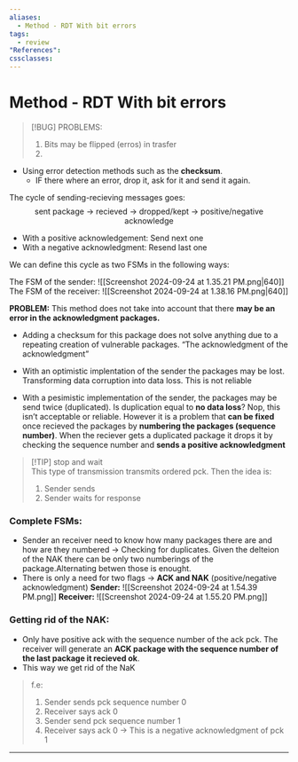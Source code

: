 ```yaml
---
aliases:
  - Method - RDT With bit errors
tags:
  - review
"References":
cssclasses:
---
```

# Method - RDT With bit errors

> [!BUG] PROBLEMS: 
> 1. Bits may be flipped (erros) in trasfer
> 2. 

+ Using error detection methods such as the **checksum**. 
	+ IF there where an error, drop it, ask for it and send it again.

The cycle of sending-recieving messages goes: 
$$
\text{sent package → recieved → dropped/kept → positive/negative acknowledge }
$$

+ With a positive acknowledgement: Send next one
+ With a negative acknowledgment: Resend last one

We can define this cycle as two FSMs in the following ways:

The FSM of the sender:
	![[Screenshot 2024-09-24 at 1.35.21 PM.png|640]]
The FSM of the receiver:
	![[Screenshot 2024-09-24 at 1.38.16 PM.png|640]]

**PROBLEM:** This method does not take into account that there **may be an error in the acknowledgment packages.** 
+ Adding a checksum for this package does not solve anything due to a repeating creation of vulnerable packages. “The acknowledgment of the acknowledgment”
 
+ With an optimistic implentation of the sender the packages may be lost. Transforming data corruption into data loss. This is not reliable
+ With a pesimistic implementation of the sender, the packages may be send twice (duplicated). Is duplication equal to **no data loss**? Nop, this isn’t acceptable or reliable. However it is a problem that **can be fixed** once recieved the packages by **numbering the packages (sequence number)**. 
  When the reciever gets a duplicated package it drops it by checking the sequence number and **sends a positive acknowledgment** 


> [!TIP] stop and wait  
> This type of transmission transmits ordered pck. Then the idea is: 
> 1. Sender sends
> 2. Sender waits for response

### Complete FSMs: 
+ Sender an receiver need to know how many packages there are and how are they numbered → Checking for duplicates. 
  Given the delteion of the NAK there can be only two numberings of the package.Alternating betwen those is enought.
+ There is only a need for two flags → **ACK and NAK** (positive/negative acknowledgment)
**Sender:**
	![[Screenshot 2024-09-24 at 1.54.39 PM.png]]
**Receiver:**
	![[Screenshot 2024-09-24 at 1.55.20 PM.png]]

### Getting rid of the NAK:
+ Only have positive ack with the sequence number of the ack pck.
The receiver will generate an **ACK package with the sequence number of the last package it recieved ok**.
+ This way we get rid of the NaK
> f.e: 
> 1. Sender sends pck sequence number 0
> 2. Receiver says ack 0
> 3. Sender send pck sequence number 1
> 4. Receiver says ack 0 → This is a negative acknowledgment of pck 1


***
